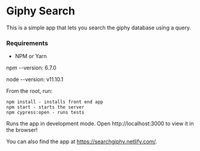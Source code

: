 # Giphy Search
This is a simple app that lets you search the giphy database using a query.

### Requirements
- NPM or Yarn

npm --version: 6.7.0

node --version: v11.10.1

From the root, run:
```
npm install - installs front end app
npm start - starts the server
npm cypress:open - runs tests
```

Runs the app in development mode. Open http://localhost:3000 to view it in the browser!

You can also find the app at 
https://searchgiphy.netlify.com/.
